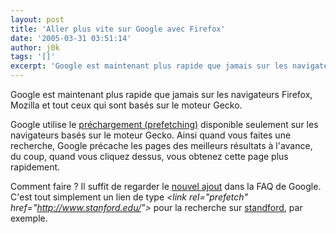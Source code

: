 ```yaml
---
layout: post
title: 'Aller plus vite sur Google avec Firefox'
date: '2005-03-31 03:51:14'
author: j0k
tags: '[]'
excerpt: 'Google est maintenant plus rapide que jamais sur les navigateurs Firefox, Mozilla et tout ceux qui sont basés sur le moteur Gecko.   )   Google utilise le [préchargement (prefetching)](http://mozinet.free.fr/moz/fcn/prefetch.html) disponible seulement sur les navigateurs basés sur le moteur Gecko.   Ainsi quand vous faites une recherche, Google      ...'
---
```


Google est maintenant plus rapide que jamais sur les navigateurs Firefox, Mozilla et tout ceux qui sont basés sur le moteur Gecko.

Google utilise le [préchargement (prefetching)](http://mozinet.free.fr/moz/fcn/prefetch.html) disponible seulement sur les navigateurs basés sur le moteur Gecko.   Ainsi quand vous faites une recherche, Google précache les pages des meilleurs résultats à l'avance, du coup, quand vous cliquez dessus, vous obtenez cette page plus rapidement.

Comment faire ?   Il suffit de regarder le [nouvel ajout](http://www.google.com/webmasters/faq.html#prefetch) dans la FAQ de Google. C'est tout simplement un lien de type *&lt;link rel="prefetch" href="http://www.stanford.edu/"&gt;* pour la recherche sur [standford](http://www.google.com/search?q=stanford), par exemple.
